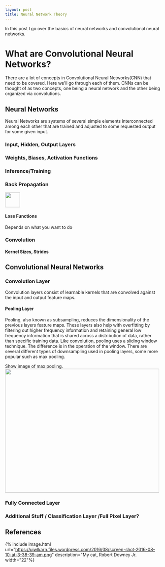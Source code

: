 ```yaml
---
layout: post
title: Neural Network Theory
---
```


In this post I go over the basics of neural networks and convolutional neural networks.

# What are Convolutional Neural Networks?
There are a lot of concepts in Convolutional Neural Networks(CNN) that need to be covered. Here we'll go through each of them. CNNs can be thought of as two concepts, one being a neural network and the other being organized via convolutions.

## Neural Networks
Neural Networks are systems of several simple elements interconnected among each other that are trained and adjusted to some requested output for some given input.
### Input, Hidden, Output Layers

### Weights, Biases, Activation Functions

### Inference/Training

### Back Propagation
<img src="https://github.com/favicon.ico" height="48" width="48"> 

#### Loss Functions
Depends on what you want to do

### Convolution
#### Kernel Sizes, Strides

## Convolutional Neural Networks

### Convolution Layer
Convolution layers consist of learnable kernels that are convolved against the input and output feature maps.  

#### Pooling Layer
Pooling, also known as subsampling, reduces the dimensionality of the previous layers feature maps. These layers also help with overfitting by filtering out higher frequency information and retaining general low frequency information that is shared across a distribution of data, rather than specific training data. Like convolution, pooling uses a sliding window technique. The difference is in the operation of the window. There are several different types of downsampling used in pooling layers, some more popular such as max pooling.

Show image of max pooling.
<img src="https://ujwlkarn.files.wordpress.com/2016/08/screen-shot-2016-08-10-at-3-38-39-am.png" height="400" width="500">
### Fully Connected Layer

### Additional Stuff / Classification Layer /Full Pixel Layer?


## References

{% include image.html url="https://ujwlkarn.files.wordpress.com/2016/08/screen-shot-2016-08-10-at-3-38-39-am.png" description="My cat, Robert Downey Jr. width="22"%}
